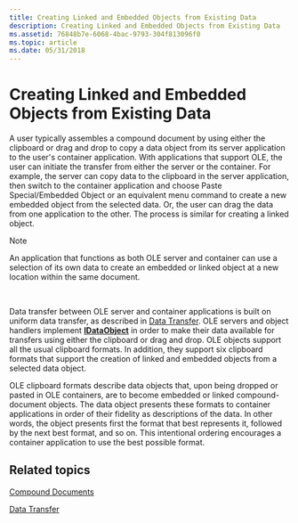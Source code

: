 ```yaml
---
title: Creating Linked and Embedded Objects from Existing Data
description: Creating Linked and Embedded Objects from Existing Data
ms.assetid: 76848b7e-6068-4bac-9793-304f813096f0
ms.topic: article
ms.date: 05/31/2018
---
```


# Creating Linked and Embedded Objects from Existing Data

A user typically assembles a compound document by using either the clipboard or drag and drop to copy a data object from its server application to the user's container application. With applications that support OLE, the user can initiate the transfer from either the server or the container. For example, the server can copy data to the clipboard in the server application, then switch to the container application and choose Paste Special/Embedded Object or an equivalent menu command to create a new embedded object from the selected data. Or, the user can drag the data from one application to the other. The process is similar for creating a linked object.

> [!Note]  
> An application that functions as both OLE server and container can use a selection of its own data to create an embedded or linked object at a new location within the same document.

 

Data transfer between OLE server and container applications is built on uniform data transfer, as described in [Data Transfer](data-transfer.md). OLE servers and object handlers implement [**IDataObject**](/windows/desktop/api/ObjIdl/nn-objidl-idataobject) in order to make their data available for transfers using either the clipboard or drag and drop. OLE objects support all the usual clipboard formats. In addition, they support six clipboard formats that support the creation of linked and embedded objects from a selected data object.

OLE clipboard formats describe data objects that, upon being dropped or pasted in OLE containers, are to become embedded or linked compound-document objects. The data object presents these formats to container applications in order of their fidelity as descriptions of the data. In other words, the object presents first the format that best represents it, followed by the next best format, and so on. This intentional ordering encourages a container application to use the best possible format.

## Related topics

<dl> <dt>

[Compound Documents](compound-documents.md)
</dt> <dt>

[Data Transfer](data-transfer.md)
</dt> </dl>

 

 




